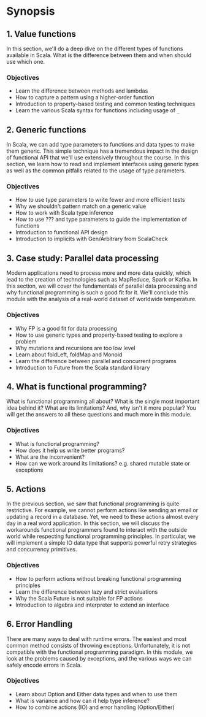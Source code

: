 # Synopsis

## 1. Value functions

In this section, we'll do a deep dive on the different types of functions available in Scala.
What is the difference between them and when should use which one.

### Objectives
* Learn the difference between methods and lambdas
* How to capture a pattern using a higher-order function
* Introduction to property-based testing and common testing techniques
* Learn the various Scala syntax for functions including usage of `_`

## 2. Generic functions

In Scala, we can add type parameters to functions and data types to make them generic. 
This simple technique has a tremendous impact in the design of functional API that we'll use
extensively throughout the course. In this section, we learn how to read and implement interfaces 
using generic types as well as the common pitfalls related to the usage of type parameters.

### Objectives
* How to use type parameters to write fewer and more efficient tests
* Why we shouldn't pattern match on a generic value
* How to work with Scala type inference
* How to use ??? and type parameters to guide the implementation of functions
* Introduction to functional API design
* Introduction to implicits with Gen/Arbitrary from ScalaCheck

## 3. Case study: Parallel data processing

Modern applications need to process more and more data quickly, which lead to the creation of 
technologies such as MapReduce, Spark or Kafka. In this section, we will cover the fundamentals 
of parallel data processing and why functional programming is such a good fit for it. We'll conclude 
this module with the analysis of a real-world dataset of worldwide temperature.

### Objectives
* Why FP is a good fit for data processing
* How to use generic types and property-based testing to explore a problem
* Why mutations and recursions are too low level
* Learn about foldLeft, foldMap and Monoid
* Learn the difference between parallel and concurrent programs
* Introduction to Future from the Scala standard library

## 4. What is functional programming?

What is functional programming all about? What is the single most important idea behind it? 
What are its limitations? And, why isn't it more popular? You will get the answers to all these 
questions and much more in this module. 

### Objectives
* What is functional programming?
* How does it help us write better programs?
* What are the inconvenient? 
* How can we work around its limitations? e.g. shared mutable state or exceptions

## 5. Actions

In the previous section, we saw that functional programming is quite restrictive. For example, we cannot
perform actions like sending an email or updating a record in a database. Yet, we need to these actions 
almost every day in a real word application. In this section, we will discuss the workarounds 
functional programmers found to interact with the outside world while respecting functional programming 
principles. In particular, we will implement a simple IO data type that supports powerful retry strategies
and concurrency primitives.

### Objectives
* How to perform actions without breaking functional programming principles
* Learn the difference between lazy and strict evaluations
* Why the Scala Future is not suitable for FP actions
* Introduction to algebra and interpreter to extend an interface

## 6. Error Handling

There are many ways to deal with runtime errors. The easiest and most common method consists of 
throwing exceptions. Unfortunately, it is not compatible with the functional programming paradigm. 
In this module, we look at the problems caused by exceptions, and the various ways we can safely 
encode errors in Scala.

### Objectives
* Learn about Option and Either data types and when to use them
* What is variance and how can it help type inference?
* How to combine actions (IO) and error handling (Option/Either)
